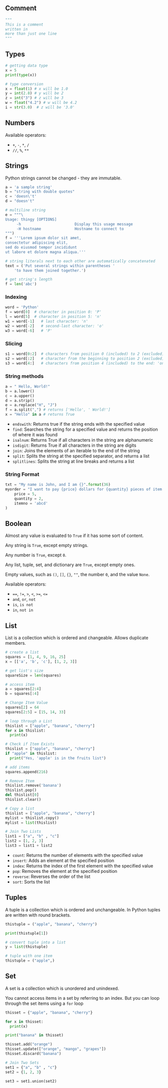 ## Comment
```python
"""
This is a comment
written in
more than just one line
"""
```


## Types

```python
# getting data type
x = 5
print(type(x))

# type conversion
x = float(1) # x will be 1.0
y = int(2.8) # y will be 2
z = int("3") # z will be 3
w = float("4.2") # w will be 4.2
i = str(3.0)  # z will be '3.0'
```


## Numbers

Available operators:

- `+`, `-`, `*`, `/`
- `//`, `%`, `**`


## Strings

Python strings cannot be changed - they are immutable.

```python
a = 'a sample string'
b = "string with double quotes"
c = 'doesn\'t'
d = "doesn't"

# multiline string
e = """\
Usage: thingy [OPTIONS]
     -h                        Display this usage message
     -H hostname               Hostname to connect to
""")
f = '''Lorem ipsum dolor sit amet,
consectetur adipiscing elit,
sed do eiusmod tempor incididunt
ut labore et dolore magna aliqua.'''

# string literals next to each other are automatically concatenated
text = ('Put several strings within parentheses '
    'to have them joined together.')

# get string's length
f = len('abc')
```

### Indexing

```python
word = 'Python'
f = word[0]  # character in position 0: 'P'
l = word[5]  # character in position 5: 'n'
w1 = word[-1]   # last character: 'n'
w2 = word[-2]   # second-last character: 'o'
w3 = word[-6]   # 'P'
```

### Slicing

```python
s1 = word[0:2]  # characters from position 0 (included) to 2 (excluded): 'Py'
s2 = word[:2]   # character from the beginning to position 2 (excluded): 'Py'
s3 = word[4:]   # characters from position 4 (included) to the end: 'on'
```

### String methods

```python
a = " Hello, World!"
b = a.lower()
c = a.upper()
d = a.strip()
e = a.replace("H", "J")
f = a.split(",") # returns ['Hello', ' World!']
x = "Hello" in a # returns True
```

- `endswith`: Returns true if the string ends with the specified value
- `find`: Searches the string for a specified value and returns the position of where it was found
- `isalnum`: Returns True if all characters in the string are alphanumeric
- `isdigit`: Returns True if all characters in the string are digits
- `join`: Joins the elements of an iterable to the end of the string
- `split`: Splits the string at the specified separator, and returns a list
- `splitlines`: Splits the string at line breaks and returns a list


### String Format
```python
txt = "My name is John, and I am {}".format(36)
myorder = "I want to pay {price} dollars for {quantity} pieces of item {item}.".format(
    price = 5,
    quantity = 2,
    itemno = 'abcd'
)
```

## Boolean

Almost any value is evaluated to `True` if it has some sort of content.

Any string is `True`, except empty strings.

Any number is `True`, except `0`.

Any list, tuple, set, and dictionary are `True`, except empty ones.

Empty values, such as `()`, `[]`, `{}`, `""`, the number `0`, and the value `None`.

Available operators:

- `==`, `!=`, `>`, `<`, `>=`, `<=`
- `and`, `or`, `not`
- `is`, `is not`
- `in`, `not in`


## List

List is a collection which is ordered and changeable. Allows duplicate members.

```python
# create a list
squares = [1, 4, 9, 16, 25]
x = [['a', 'b', 'c'], [1, 2, 3]]

# get list's size
squareSize = len(squares)

# access item
a = squares[2:4]
b = squares[:4]

# Change Item Value
squares[2] = 64
squares[2:5] = [15, 14, 33]

# loop through a List
thislist = ["apple", "banana", "cherry"]
for x in thislist:
  print(x)

# Check if Item Exists
thislist = ["apple", "banana", "cherry"]
if "apple" in thislist:
  print("Yes, 'apple' is in the fruits list")

# add items
squares.append(216)

# Remove Item
thislist.remove('banana')
thislist.pop()
del thislist[0]
thislist.clear()

# Copy a list
thislist = ["apple", "banana", "cherry"]
mylist = thislist.copy()
mylist = list(thislist)

# Join Two Lists
list1 = ["a", "b" , "c"]
list2 = [1, 2, 3]
list3 = list1 + list2
```

- `count`: Returns the number of elements with the specified value
- `insert`: Adds an element at the specified position
- `index`: Returns the index of the first element with the specified value
- `pop`: Removes the element at the specified position
- `reverse`: Reverses the order of the list
- `sort`: Sorts the list


## Tuples

A tuple is a collection which is ordered and unchangeable. In Python tuples are written with round brackets.

```python
thistuple = ("apple", "banana", "cherry")

print(thistuple[1])

# convert tuple into a list
y = list(thistuple)

# tuple with one item
thistuple = ("apple",)
```


## Set

A set is a collection which is unordered and unindexed.

You cannot access items in a set by referring to an index. But you can loop through the set items using a `for` loop

```python
thisset = {"apple", "banana", "cherry"}

for x in thisset:
  print(x)

print("banana" in thisset)

thisset.add("orange")
thisset.update(["orange", "mango", "grapes"])
thisset.discard("banana")

# Join Two Sets
set1 = {"a", "b" , "c"}
set2 = {1, 2, 3}

set3 = set1.union(set2)
```